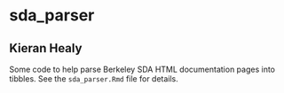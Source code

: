 
# sda_parser
## Kieran Healy

<!-- badges: start -->
<!-- badges: end -->

Some code to help parse Berkeley SDA HTML documentation pages into tibbles. See the `sda_parser.Rmd` file for details.
